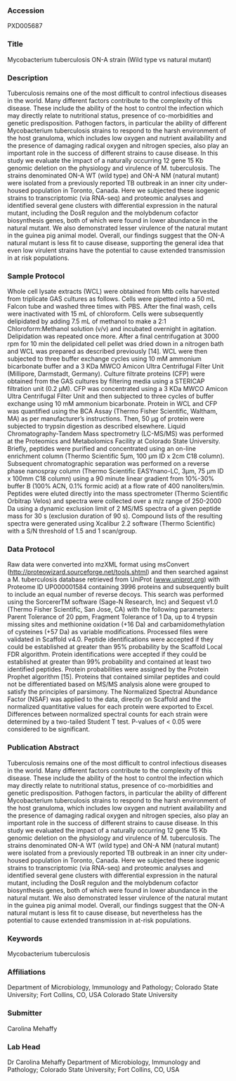 ### Accession
PXD005687

### Title
Mycobacterium tuberculosis ON-A strain (Wild type vs natural mutant)

### Description
Tuberculosis remains one of the most difficult to control infectious diseases in the world. Many different factors contribute to the complexity of this disease. These include the ability of the host to control the infection which may directly relate to nutritional status, presence of co-morbidities and genetic predisposition. Pathogen factors, in particular the ability of different Mycobacterium tuberculosis strains to respond to the harsh environment of the host granuloma, which includes low oxygen and nutrient availability and the presence of damaging radical oxygen and nitrogen species, also play an important role in the success of different strains to cause disease. In this study we evaluate the impact of a naturally occurring 12 gene 15 Kb genomic deletion on the physiology and virulence of M. tuberculosis. The strains denominated ON-A WT (wild type) and ON-A NM (natural mutant) were isolated from a previously reported TB outbreak in an inner city under-housed population in Toronto, Canada. Here we subjected these isogenic strains to transcriptomic (via RNA-seq) and proteomic analyses and identified several gene clusters with differential expression in the natural mutant, including the DosR regulon and the molybdenum cofactor biosynthesis genes, both of which were found in lower abundance in the natural mutant. We also demonstrated lesser virulence of the natural mutant in the guinea pig animal model. Overall, our findings suggest that the ON-A natural mutant is less fit to cause disease, supporting the general idea that even low virulent strains have the potential to cause extended transmission in at risk populations.

### Sample Protocol
Whole cell lysate extracts (WCL) were obtained from Mtb cells harvested from triplicate GAS cultures as follows. Cells were pipetted into a 50 mL Falcon tube and washed three times with PBS. After the final wash, cells were inactivated with 15 mL of chloroform. Cells were subsequently delipidated by adding 7.5 mL of methanol to make a 2:1 Chloroform:Methanol solution (v/v) and incubated overnight in agitation. Delipidation was repeated once more. After a final centrifugation at 3000 rpm for 10 min the delipidated cell pellet was dried down in a nitrogen bath and WCL was prepared as described previously [14]. WCL were then subjected to three buffer exchange cycles using 10 mM ammonium bicarbonate buffer and a 3 KDa MWCO Amicon Ultra Centrifugal Filter Unit (Millipore, Darmstadt, Germany). Culture filtrate proteins (CFP) were obtained from the GAS cultures by filtering media using a STERICAP filtration unit (0.2 µM). CFP was concentrated using a 3 KDa MWCO Amicon Ultra Centrifugal Filter Unit and then subjected to three cycles of buffer exchange using 10 mM ammonium bicarbonate. Protein in WCL and CFP was quantified using the BCA Assay (Thermo Fisher Scientific, Waltham, MA) as per manufacturer’s instructions. Then, 50 µg of protein were subjected to trypsin digestion as described elsewhere. Liquid Chromatography-Tandem Mass spectrometry (LC-MS/MS) was performed at the Proteomics and Metabolomics Facility at Colorado State University. Briefly, peptides were purified and concentrated using an on-line enrichment column (Thermo Scientific 5μm, 100 μm ID x 2cm C18 column). Subsequent chromatographic separation was performed on a reverse phase nanospray column (Thermo Scientific EASYnano-LC, 3μm, 75 μm ID x 100mm C18 column) using a 90 minute linear gradient  from 10%-30% buffer B (100% ACN, 0.1% formic acid) at a flow rate of 400 nanoliters/min. Peptides were eluted directly into the mass spectrometer (Thermo Scientific Orbitrap Velos) and spectra were collected over a m/z range of 250-2000 Da using a dynamic exclusion limit of 2 MS/MS spectra of a given peptide mass for 30 s (exclusion duration of 90 s). Compound lists of the resulting spectra were generated using Xcalibur 2.2 software (Thermo Scientific) with a S/N threshold of 1.5 and 1 scan/group.

### Data Protocol
Raw data were converted into mzXML format using msConvert (http://proteowizard.sourceforge.net/tools.shtml) and then searched against a M. tuberculosis database retrieved from UniProt (www.uniprot.org) with Proteome ID UP000001584 containing 3996 proteins and subsequently built to include an equal number of reverse decoys. This search was performed using the SorcererTM software (Sage-N Research, Inc) and Sequest v1.0 (Thermo Fisher Scientific, San Jose, CA) with the following parameters: Parent Tolerance of 20 ppm, Fragment Tolerance of 1 Da, up to 4 trypsin missing sites and methionine oxidation (+16 Da) and carbamidomethylation of cysteines (+57 Da) as variable modifications. Processed files were validated in Scaffold v4.0. Peptide identifications were accepted if they could be established at greater than 95% probability by the Scaffold Local FDR algorithm. Protein identifications were accepted if they could be established at greater than 99% probability and contained at least two identified peptides. Protein probabilities were assigned by the Protein Prophet algorithm [15]. Proteins that contained similar peptides and could not be differentiated based on MS/MS analysis alone were grouped to satisfy the principles of parsimony. The Normalized Spectral Abundance Factor (NSAF) was applied to the data, directly on Scaffold and the normalized quantitative values for each protein were exported to Excel. Differences between normalized spectral counts for each strain were determined by a two-tailed Student T test. P-values of < 0.05 were considered to be significant.

### Publication Abstract
Tuberculosis remains one of the most difficult to control infectious diseases in the world. Many different factors contribute to the complexity of this disease. These include the ability of the host to control the infection which may directly relate to nutritional status, presence of co-morbidities and genetic predisposition. Pathogen factors, in particular the ability of different Mycobacterium tuberculosis strains to respond to the harsh environment of the host granuloma, which includes low oxygen and nutrient availability and the presence of damaging radical oxygen and nitrogen species, also play an important role in the success of different strains to cause disease. In this study we evaluated the impact of a naturally occurring 12 gene 15 Kb genomic deletion on the physiology and virulence of M. tuberculosis. The strains denominated ON-A WT (wild type) and ON-A NM (natural mutant) were isolated from a previously reported TB outbreak in an inner city under-housed population in Toronto, Canada. Here we subjected these isogenic strains to transcriptomic (via RNA-seq) and proteomic analyses and identified several gene clusters with differential expression in the natural mutant, including the DosR regulon and the molybdenum cofactor biosynthesis genes, both of which were found in lower abundance in the natural mutant. We also demonstrated lesser virulence of the natural mutant in the guinea pig animal model. Overall, our findings suggest that the ON-A natural mutant is less fit to cause disease, but nevertheless has the potential to cause extended transmission in at-risk populations.

### Keywords
Mycobacterium tuberculosis

### Affiliations
Department of Microbiology, Immunology and Pathology; Colorado State University; Fort Collins, CO, USA
Colorado State University

### Submitter
Carolina Mehaffy

### Lab Head
Dr Carolina Mehaffy
Department of Microbiology, Immunology and Pathology; Colorado State University; Fort Collins, CO, USA


